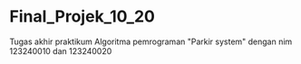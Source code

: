 # Final_Projek_10_20
Tugas akhir praktikum Algoritma pemrograman "Parkir system" dengan nim 123240010 dan 123240020
